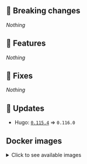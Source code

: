 ## :loudspeaker: Breaking changes

*Nothing*


## :tada: Features

*Nothing*


## :bug: Fixes

*Nothing*


## :heartbeat: Updates

* Hugo: [`0.115.4`](https://github.com/floryn90/docker-hugo/releases/tag/0.115.4) => `0.116.0`


## Docker images

<details>
<summary>Click to see available images</summary>

This release is available from Docker Hub as project `floryn90/hugo` with the following tags:

| Alias tags                   | Version specific tags                      |
| ---------------------------- | ------------------------------------------ |
| `busybox`, `latest`          | `0.116.0-busybox`, `0.116.0`                     |
| `busybox-ci`, `ci`           | `0.116.0-busybox-ci`, `0.116.0-ci`               |
| `busybox-onbuild`, `onbuild` | `0.116.0-busybox-onbuild`, `0.116.0-onbuild`     |
| `alpine`                     | `0.116.0-alpine`                              |
| `alpine-ci`                  | `0.116.0-alpine-ci`                           |
| `alpine-onbuild`             | `0.116.0-alpine-onbuild`                      |
| `asciidoctor`                | `0.116.0-asciidoctor`                         |
| `asciidoctor-ci`             | `0.116.0-asciidoctor-ci`                      |
| `asciidoctor-onbuild`        | `0.116.0-asciidoctor-onbuild`                 |
| `pandoc`                     | `0.116.0-pandoc`                              |
| `pandoc-ci`                  | `0.116.0-pandoc-ci`                           |
| `pandoc-onbuild`             | `0.116.0-pandoc-onbuild`                      |
| `ext-alpine`                 | `0.116.0-ext-alpine`                          |
| `ext-alpine-ci`              | `0.116.0-ext-alpine-ci`                       |
| `ext-alpine-onbuild`         | `0.116.0-ext-alpine-onbuild`                  |
| `ext-asciidoctor`            | `0.116.0-ext-asciidoctor`                     |
| `ext-asciidoctor-ci`         | `0.116.0-ext-asciidoctor-ci`                  |
| `ext-asciidoctor-onbuild`    | `0.116.0-ext-asciidoctor-onbuild`             |
| `ext-pandoc`                 | `0.116.0-ext-pandoc`                          |
| `ext-pandoc-ci`              | `0.116.0-ext-pandoc-ci`                       |
| `ext-pandoc-onbuild`         | `0.116.0-ext-pandoc-onbuild`                  |
| `debian`                     | `0.116.0-debian`                              |
| `debian-ci`                  | `0.116.0-debian-ci`                           |
| `debian-onbuild`             | `0.116.0-debian-onbuild`                      |
| `ext-debian`, `ext`, `latest-ext` | `0.116.0-ext-debian`, `0.116.0-ext`         |
| `ext-debian-ci`, `ext-ci`    | `0.116.0-ext-debian-ci`, `0.116.0-ext-ci`        |
| `ext-debian-onbuild`, `ext-onbuild` | `0.116.0-ext-debian-onbuild`, `0.116.0-ext-onbuild` |
| `ubuntu`                     | `0.116.0-ubuntu`                            |
| `ubuntu-ci`                  | `0.116.0-ubuntu-ci`                         |
| `ubuntu-onbuild`             | `0.116.0-ubuntu-onbuild`                    |
| `ext-ubuntu`                 | `0.116.0-ext-ubuntu`                        |
| `ext-ubuntu-ci`              | `0.116.0-ext-ubuntu-ci`                     |
| `ext-ubuntu-onbuild`         | `0.116.0-ext-ubuntu-onbuild`                |
</details>